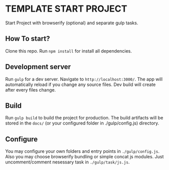 # TEMPLATE START PROJECT

Start Project with browserify (optional) and separate gulp tasks.

## How To start?

Clone this repo.
Run `npm install` for install all dependencies.

## Development server

Run `gulp` for a dev server. Navigate to `http://localhost:3000/`.
The app will automatically reload if you change any source files.
Dev build will create after every files change.

## Build

Run `gulp build` to build the project for production. The build artifacts will be stored in the `docs/` (or your configured folder in ./gulp/config.js) directory.

## Configure

You may configure your own folders and entry points in `./gulp/config.js`.
Also you may choose browserify bundling or simple concat js modules. Just uncomment/comment nesessary task in `./gulp/task/js.js`.
